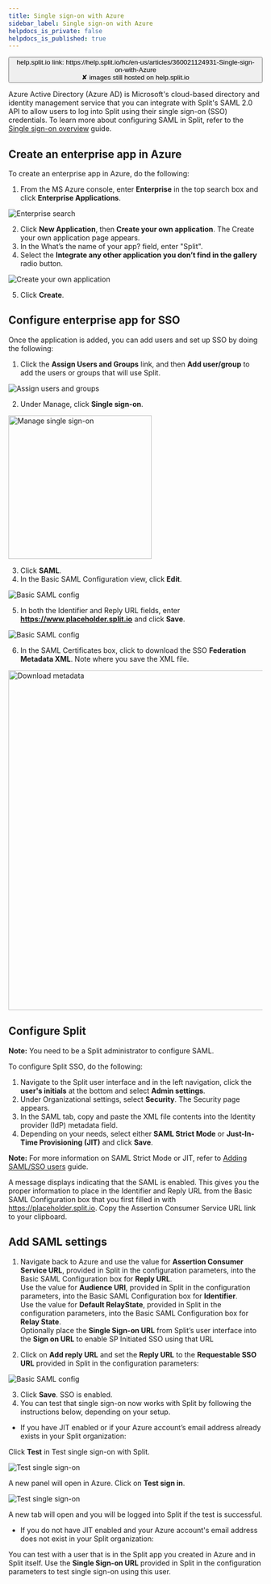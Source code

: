 ```yaml
---
title: Single sign-on with Azure
sidebar_label: Single sign-on with Azure
helpdocs_is_private: false
helpdocs_is_published: true
---
```


<p>
  <button style={{borderRadius:'8px', border:'1px', fontFamily:'Courier New', fontWeight:'800', textAlign:'left'}}> help.split.io link: https://help.split.io/hc/en-us/articles/360021124931-Single-sign-on-with-Azure <br /> ✘ images still hosted on help.split.io </button>
</p>

Azure Active Directory (Azure AD) is Microsoft's cloud-based directory and identity management service that you can integrate with Split's SAML 2.0 API to allow users to log into Split using their single sign-on (SSO) credentials. To learn more about configuring SAML in Split, refer to the [Single sign-on overview](https://help.split.io/hc/en-us/articles/360021120871) guide.

## Create an enterprise app in Azure

To create an enterprise app in Azure, do the following:

1. From the MS Azure console, enter **Enterprise** in the top search box and click **Enterprise Applications**. 

  <p>
    <img src="https://help.split.io/hc/article_attachments/18971707167501" alt="Enterprise search" />
  </p>

2. Click **New Application**, then **Create your own application**. The Create your own application page appears.
3. In the What’s the name of your app? field, enter "Split".
4. Select the **Integrate any other application you don’t find in the gallery** radio button.

  <p>
    <img src="https://help.split.io/hc/article_attachments/18971697712397" alt="Create your own application" />
  </p>

5. Click **Create**. 

## Configure enterprise app for SSO 

Once the application is added, you can add users and set up SSO by doing the following:

1. Click the **Assign Users and Groups** link, and then **Add user/group** to add the users or groups that will use Split.

  <p>
    <img src="https://help.split.io/hc/article_attachments/18971707169165" alt="Assign users and groups" />
  </p>

2. Under Manage, click **Single sign-on**. 

  <p>
    <img src="https://help.split.io/hc/article_attachments/18971707169677" alt="Manage single sign-on" width="284" />
  </p>

3. Click **SAML**.
4. In the Basic SAML Configuration view, click **Edit**. 

  <p>
    <img src="https://help.split.io/hc/article_attachments/18971697715213" alt="Basic SAML config" />
  </p>

5. In both the Identifier and Reply URL fields, enter **https://www.placeholder.split.io** and click **Save**.

  <p>
    <img src="https://help.split.io/hc/article_attachments/18971707170189" alt="Basic SAML config" />
  </p>


6. In the SAML Certificates box, click to download the SSO **Federation Metadata XML**. Note where you save the XML file.

  <p>
    <img src="https://help.split.io/hc/article_attachments/18971697716365" alt="Download metadata" width="672" />
  </p>

## Configure Split

**Note:** You need to be a Split administrator to configure SAML.

To configure Split SSO, do the following:

1. Navigate to the Split user interface and in the left navigation, click the **user's initials** at the bottom and select **Admin settings**.
2. Under Organizational settings, select **Security**. The Security page appears.
3. In the SAML tab, copy and paste the XML file contents into the Identity provider (IdP) metadata field.
4. Depending on your needs, select either **SAML Strict Mode** or **Just-In-Time Provisioning (JIT)** and click **Save**.

**Note:** For more information on SAML Strict Mode or JIT, refer to [Adding SAML/SSO users](https://help.split.io/hc/en-us/articles/360037289472-How-do-I-add-users-if-I-m-using-SAML-SSO-) guide.

A message displays indicating that the SAML is enabled. This gives you the proper information to place in the Identifier and Reply URL from the Basic SAML Configuration box that you first filled in with https://placeholder.split.io. Copy the Assertion Consumer Service URL link to your clipboard.

## Add SAML settings

1. Navigate back to Azure and use the value for **Assertion Consumer Service URL**, provided in Split in the configuration parameters, into the Basic SAML Configuration box for **Reply URL**.  
   Use the value for **Audience URI**, provided in Split in the configuration parameters, into the Basic SAML Configuration box for **Identifier**.  
   Use the value for **Default RelayState**, provided in Split in the configuration parameters, into the Basic SAML Configuration box for **Relay State**.  
   Optionally place the **Single Sign-on URL** from Split’s user interface into the **Sign on URL** to enable SP Initiated SSO using that URL

2. Click on **Add reply URL** and set the **Reply URL** to the **Requestable SSO URL** provided in Split in the configuration parameters:

  <p>
    <img src="https://help.split.io/hc/article_attachments/18971697717773" alt="Basic SAML config" />
  </p>

3. Click **Save**. SSO is enabled.
4. You can test that single sign-on now works with Split by following the instructions below, depending on your setup.

* If you have JIT enabled or if your Azure account’s email address already exists in your Split organization:

Click **Test** in Test single sign-on with Split.

  <p>
    <img src="https://help.split.io/hc/article_attachments/18971707171469" alt="Test single sign-on" />
  </p>

A new panel will open in Azure. Click on **Test sign in**.

  <p>
    <img src="https://help.split.io/hc/article_attachments/18971707171981" alt="Test single sign-on" />
  </p>

A new tab will open and you will be logged into Split if the test is successful.  

*  If you do not have JIT enabled and your Azure account's email address does not exist in your Split organization:

You can test with a user that is in the Split app you created in Azure and in Split itself. Use the **Single Sign-on URL** provided in Split in the configuration parameters to test single sign-on using this user.

  
